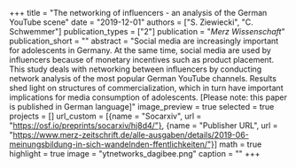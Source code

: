 +++
title = "The networking of influencers - an analysis of the German YouTube scene"
date = "2019-12-01"
authors = ["S. Ziewiecki", "C. Schwemmer"]
publication_types = ["2"]
publication = "_Merz Wissenschaft_"
publication_short = ""
abstract = "Social media are increasingly important for adolescents in Germany. At the same time, social media are used by influencers because of monetary incentives such as product placement. This study deals with networking between influencers by conducting network analysis of the most popular German YouTube channels. Results shed light on structures of commercialization, which in turn have important implications for media consumption of adolescents. [Please note: this paper is published in German language]"
image_preview = true
selected = true
projects = []
url_custom = [{name = "Socarxiv", url = "https://osf.io/preprints/socarxiv/hj8d4/"}, {name = "Publisher URL", url = "https://www.merz-zeitschrift.de/alle-ausgaben/details/2019-06-meinungsbildung-in-sich-wandelnden-ffentlichkeiten/"}]
math = true
highlight = true
image = "ytnetworks_dagibee.png"
caption = ""
+++

